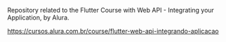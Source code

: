 Repository related to the Flutter Course with Web API - Integrating your Application, by Alura. 

https://cursos.alura.com.br/course/flutter-web-api-integrando-aplicacao
